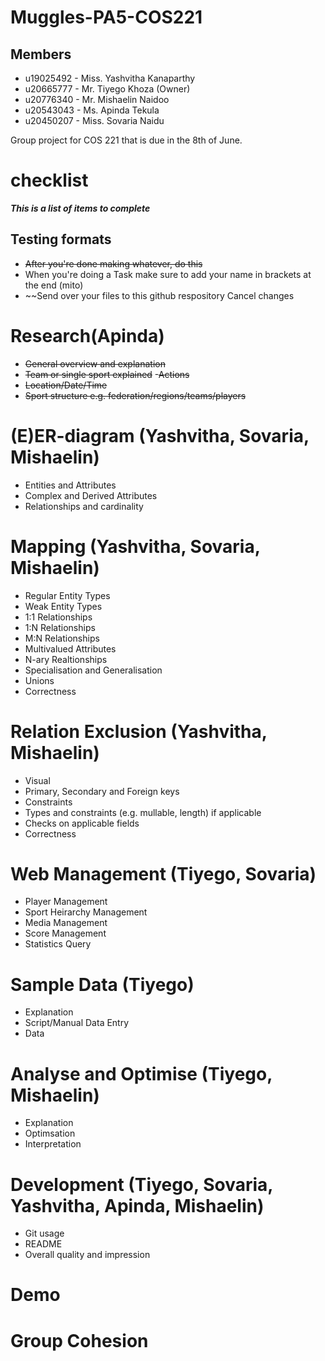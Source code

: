 # Muggles-PA5-COS221
## Members
- u19025492 - Miss. Yashvitha Kanaparthy
- u20665777 - Mr. Tiyego Khoza (Owner)
- u20776340 - Mr. Mishaelin Naidoo
- u20543043 - Ms. Apinda Tekula
- u20450207 - Miss. Sovaria Naidu 

Group project for COS 221 that is due in the 8th of June.

# checklist
***This is a list of items to complete***

## Testing formats
- ~~After you're done making whatever, do this~~
- When you're doing a Task make sure to add your name in brackets at the end (mito)
- ~~Send over your files to this github respository
Cancel changes
# Research(Apinda)
- ~~General overview  and explanation~~
- ~~Team or single sport explained~~
-~~Actions~~
- ~~Location/Date/Time~~
- ~~Sport structure e.g. federation/regions/teams/players~~

# (E)ER-diagram (Yashvitha, Sovaria, Mishaelin)
- Entities and Attributes
- Complex and Derived Attributes
- Relationships and cardinality

# Mapping (Yashvitha, Sovaria, Mishaelin)
- Regular Entity Types
- Weak Entity Types
- 1:1 Relationships
- 1:N Relationships
- M:N Relationships
- Multivalued Attributes
- N-ary Realtionships
- Specialisation and Generalisation
- Unions
- Correctness

# Relation Exclusion (Yashvitha, Mishaelin)
- Visual
- Primary, Secondary and Foreign keys
- Constraints
- Types and constraints (e.g. mullable, length) if applicable
- Checks on applicable fields
- Correctness

# Web Management (Tiyego, Sovaria)
- Player Management
- Sport Heirarchy Management
- Media Management
- Score Management
- Statistics Query

# Sample Data (Tiyego)
- Explanation
- Script/Manual Data Entry
- Data

# Analyse and Optimise (Tiyego, Mishaelin)
- Explanation
- Optimsation
- Interpretation

# Development (Tiyego, Sovaria, Yashvitha, Apinda, Mishaelin)
- Git usage
- README
- Overall quality and impression

# Demo
# Group Cohesion

